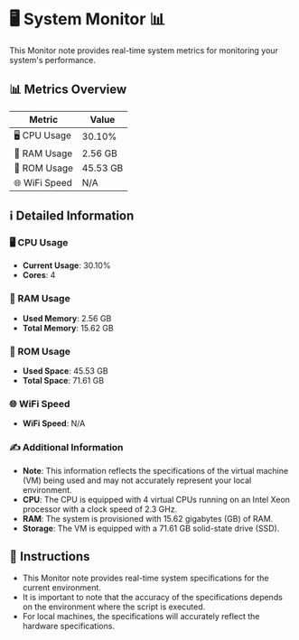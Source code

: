 
# 🖥️ System Monitor 📊

This Monitor note provides real-time system metrics for monitoring your system's performance.

## 📊 Metrics Overview

| Metric                    | Value             |
| ------------------------- | ----------------- |
| 🖥️ CPU Usage              | 30.10%       |
| 💾 RAM Usage              | 2.56 GB       |
| 💽 ROM Usage              | 45.53 GB       |
| 🌐 WiFi Speed             | N/A      |

## ℹ️ Detailed Information

### 🖥️ CPU Usage

- **Current Usage**: 30.10%
- **Cores**: 4

### 💾 RAM Usage

- **Used Memory**: 2.56 GB
- **Total Memory**: 15.62 GB

### 💽 ROM Usage

- **Used Space**: 45.53 GB
- **Total Space**: 71.61 GB

### 🌐 WiFi Speed

- **WiFi Speed**: N/A


### ✍️ Additional Information

- **Note**: This information reflects the specifications of the virtual machine (VM) being used and may not accurately represent your local environment.
- **CPU**: The CPU is equipped with  4 virtual CPUs running on an Intel Xeon processor with a clock speed of 2.3 GHz.
- **RAM**: The system is provisioned with 15.62 gigabytes (GB) of RAM.
- **Storage**: The VM is equipped with a 71.61 GB solid-state drive (SSD).

## 📝 Instructions

- This Monitor note provides real-time system specifications for the current environment.
- It is important to note that the accuracy of the specifications depends on the environment where the script is executed.
- For local machines, the specifications will accurately reflect the hardware specifications.
